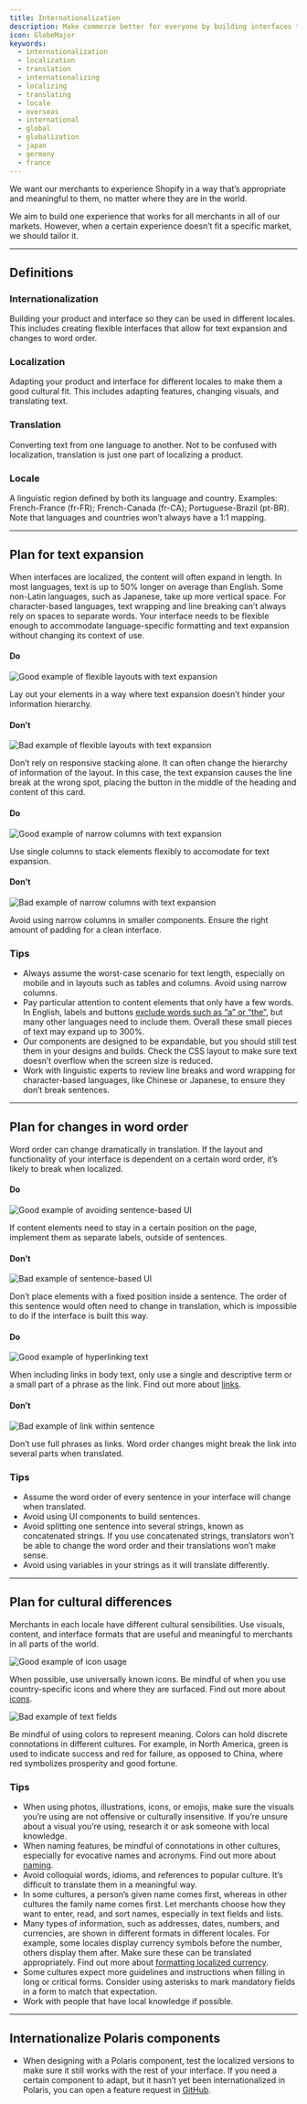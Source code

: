 ```yaml
---
title: Internationalization
description: Make commerce better for everyone by building interfaces that work everywhere. These guidelines will help you design, write, and build products that can be used in every part of the world.
icon: GlobeMajor
keywords:
  - internationalization
  - localization
  - translation
  - internationalizing
  - localizing
  - translating
  - locale
  - overseas
  - international
  - global
  - globalization
  - japan
  - germany
  - france
---
```


We want our merchants to experience Shopify in a way that’s appropriate and meaningful to them, no matter where they are in the world.

We aim to build one experience that works for all merchants in all of our markets. However, when a certain experience doesn’t fit a specific market, we should tailor it.

---

## Definitions

### Internationalization

Building your product and interface so they can be used in different locales. This includes creating flexible interfaces that allow for text expansion and changes to word order.

### Localization

Adapting your product and interface for different locales to make them a good cultural fit. This includes adapting features, changing visuals, and translating text.

### Translation

Converting text from one language to another. Not to be confused with localization, translation is just one part of localizing a product.

### Locale

A linguistic region defined by both its language and country. Examples:
French-France (fr-FR); French-Canada (fr-CA); Portuguese-Brazil (pt-BR). Note that languages and countries won’t always have a 1:1 mapping.

---

## Plan for text expansion

When interfaces are localized, the content will often expand in length. In most languages, text is up to 50% longer on average than English. Some non-Latin languages, such as Japanese, take up more vertical space. For character-based languages, text wrapping and line breaking can’t always rely on spaces to separate words. Your interface needs to be flexible enough to accommodate language-specific formatting and text expansion without changing its context of use.

<DoDont>

#### Do

![Good example of flexible layouts with text expansion](/images/foundations/internationalization/info-hierarchy-do@2x.png)

Lay out your elements in a way where text expansion doesn’t hinder your information hierarchy.

#### Don’t

![Bad example of flexible layouts with text expansion](/images/foundations/internationalization/info-hierarchy-dont@2x.png)

Don’t rely on responsive stacking alone. It can often change the hierarchy of information of the layout. In this case, the text expansion causes the line break at the wrong spot, placing the button in the middle of the heading and content of this card.

</DoDont>

<DoDont>

#### Do

![Good example of narrow columns with text expansion](/images/foundations/internationalization/narrow-columns-do@2x.png)

Use single columns to stack elements flexibly to accomodate for text expansion.

#### Don’t

![Bad example of narrow columns with text expansion](/images/foundations/internationalization/narrow-columns-dont@2x.png)

Avoid using narrow columns in smaller components. Ensure the right amount of padding for a clean interface.

</DoDont>

### Tips

- Always assume the worst-case scenario for text length, especially on mobile and in layouts such as tables and columns. Avoid using narrow columns.
- Pay particular attention to content elements that only have a few words. In English, labels and buttons [exclude words such as “a” or “the”](/content/actionable-language#buttons), but many other languages need to include them. Overall these small pieces of text may expand up to 300%.
- Our components are designed to be expandable, but you should still test them in your designs and builds. Check the CSS layout to make sure text doesn’t overflow when the screen size is reduced.
- Work with linguistic experts to review line breaks and word wrapping for character-based languages, like Chinese or Japanese, to ensure they don’t break sentences.

---

## Plan for changes in word order

Word order can change dramatically in translation. If the layout and functionality of your interface is dependent on a certain word order, it’s likely to break when localized.

<DoDont>

#### Do

![Good example of avoiding sentence-based UI](/images/foundations/internationalization/sentence-based-ui-do@2x.png)

If content elements need to stay in a certain position on the page, implement them as separate labels, outside of sentences.

#### Don’t

![Bad example of sentence-based UI](/images/foundations/internationalization/sentence-based-ui-dont@2x.png)

Don’t place elements with a fixed position inside a sentence. The order of this sentence would often need to change in translation, which is impossible to do if the interface is built this way.

</DoDont>

<DoDont>

#### Do

![Good example of hyperlinking text](/images/foundations/internationalization/hyperlink-text-do@2x.png)

When including links in body text, only use a single and descriptive term or a small part of a phrase as the link. Find out more about [links](/content/actionable-language#links).

#### Don’t

![Bad example of link within sentence](/images/foundations/internationalization/hyperlink-text-dont@2x.png)

Don’t use full phrases as links. Word order changes might break the link into several parts when translated.

</DoDont>

### Tips

- Assume the word order of every sentence in your interface will change when translated.
- Avoid using UI components to build sentences.
- Avoid splitting one sentence into several strings, known as concatenated strings. If you use concatenated strings, translators won’t be able to change the word order and their translations won’t make sense.
- Avoid using variables in your strings as it will translate differently.

---

## Plan for cultural differences

Merchants in each locale have different cultural sensibilities. Use visuals, content, and interface formats that are useful and meaningful to merchants in all parts of the world.

![Good example of icon usage](/images/foundations/internationalization/icons-meaning@2x.png)

When possible, use universally known icons. Be mindful of when you use country-specific icons and where they are surfaced. Find out more about [icons](/design/icons).

![Bad example of text fields](/images/foundations/internationalization/colors-cultural-context@2x.png)

Be mindful of using colors to represent meaning. Colors can hold discrete connotations in different cultures. For example, in North America, green is used to indicate success and red for failure, as opposed to China, where red symbolizes prosperity and good fortune.

### Tips

- When using photos, illustrations, icons, or emojis, make sure the visuals you’re using are not offensive or culturally insensitive. If you’re unsure about a visual you’re using, research it or ask someone with local knowledge.
- When naming features, be mindful of connotations in other cultures, especially for evocative names and acronyms. Find out more about [naming](/content/naming).
- Avoid colloquial words, idioms, and references to popular culture. It’s difficult to translate them in a meaningful way.
- In some cultures, a person’s given name comes first, whereas in other cultures the family name comes first. Let merchants choose how they want to enter, read, and sort names, especially in text fields and lists.
- Many types of information, such as addresses, dates, numbers, and currencies, are shown in different formats in different locales. For example, some locales display currency symbols before the number, others display them after. Make sure these can be translated appropriately. Find out more about [formatting localized currency](/foundations/formatting-localized-currency#navigation).
- Some cultures expect more guidelines and instructions when filling in long or critical forms. Consider using asterisks to mark mandatory fields in a form to match that expectation.
- Work with people that have local knowledge if possible.

---

## Internationalize Polaris components

- When designing with a Polaris component, test the localized versions to make sure it still works with the rest of your interface.
  If you need a certain component to adapt, but it hasn’t yet been internationalized in Polaris, you can open a feature request in [GitHub](https://github.com/Shopify/polaris-react/issues/).
